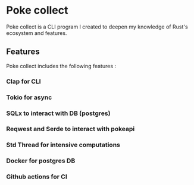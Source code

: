 # Poke collect
Poke collect is a CLI program I created to deepen my knowledge of Rust's ecosystem and features.

## Features
Poke collect includes the following features : 

### Clap for CLI
### Tokio for async
### SQLx to interact with DB (postgres)
### Reqwest and Serde to interact with pokeapi
### Std Thread for intensive computations
### Docker for postgres DB
### Github actions for CI 
